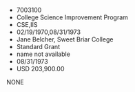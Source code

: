 * 7003100
* College Science Improvement Program
* CSE,IIS
* 02/19/1970,08/31/1973
* Jane Belcher, Sweet Briar College
* Standard Grant
*   name not available
* 08/31/1973
* USD 203,900.00

NONE